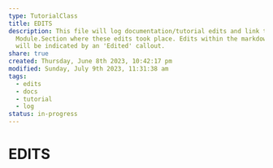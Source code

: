 ```yaml
---  
type: TutorialClass  
title: EDITS  
description: This file will log documentation/tutorial edits and link to the  
  Module.Section where these edits took place. Edits within the markdown files  
  will be indicated by an 'Edited' callout.  
share: true  
created: Thursday, June 8th 2023, 10:42:17 pm  
modified: Sunday, July 9th 2023, 11:31:38 am  
tags:  
  - edits  
  - docs  
  - tutorial  
  - log  
status: in-progress  
---  
```

  
  
# EDITS  

